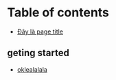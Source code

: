 # Table of contents

* [Đây là page title](README.md)

## geting started

* [oklealalala](geting-started/oklealalala.md)

